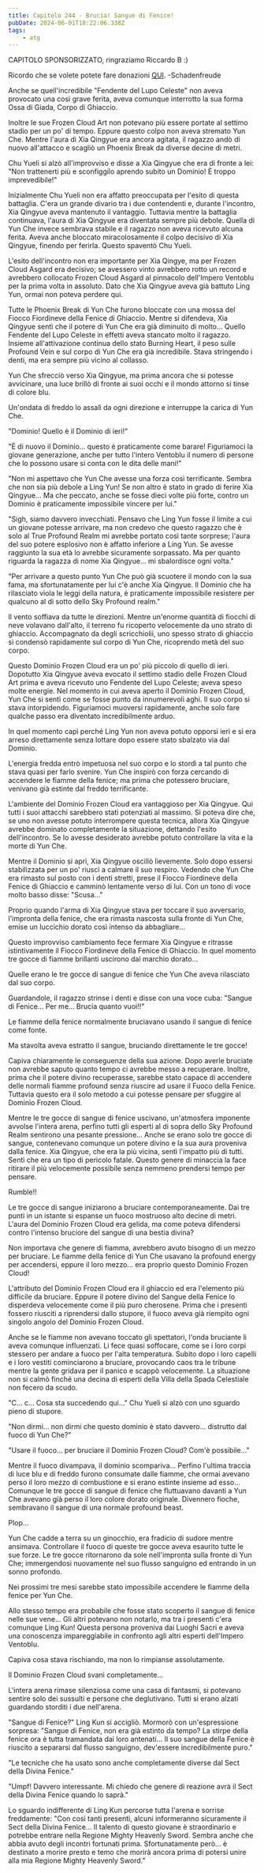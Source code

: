 ```yaml
---
title: Capitolo 244 - Brucia! Sangue di Fenice!
pubDate: 2024-06-01T18:22:06.338Z
tags:
    - atg
---
```





CAPITOLO SPONSORIZZATO, ringraziamo Riccardo B :)


Ricordo che se volete potete fare donazioni <a href="http://novelleleggere.com/programmazione/">QUI</a>.
-Schadenfreude


Anche se quell'incredibile "Fendente del Lupo Celeste" non aveva provocato una così grave ferita, aveva comunque interrotto la sua forma Ossa di Giada, Corpo di Ghiaccio.


Inoltre le sue Frozen Cloud Art non potevano più essere portate al settimo stadio per un po' di tempo. Eppure questo colpo non aveva stremato Yun Che. Mentre l'aura di Xia Qingyue era ancora agitata, il ragazzo andò di nuovo all'attacco e scagliò un Phoenix Break da diverse decine di metri.


Chu Yueli si alzò all'improvviso e disse a Xia Qingyue che era di fronte a lei: "Non trattenerti più e sconfiggilo aprendo subito un Dominio! È troppo imprevedibile!"


Inizialmente Chu Yueli non era affatto preoccupata per l'esito di questa battaglia. C'era un grande divario tra i due contendenti e, durante l'incontro, Xia Qingyue aveva mantenuto il vantaggio. Tuttavia mentre la battaglia continuava, l'aura di Xia Qingyue era diventata sempre più debole.
Quella di Yun Che invece sembrava stabile e il ragazzo non aveva ricevuto alcuna ferita. Aveva anche bloccato miracolosamente il colpo decisivo di Xia Qingyue, finendo per ferirla. Questo spaventò Chu Yueli.


L'esito dell'incontro non era importante per Xia Qingye, ma per Frozen Cloud Asgard era decisivo; se avessero vinto avrebbero rotto un record e avrebbero collocato Frozen Cloud Asgard al pinnacolo dell'Impero Ventoblu per la prima volta in assoluto. Dato che Xia Qingyue aveva già battuto Ling Yun, ormai non poteva perdere qui.


Tutte le Phoenix Break di Yun Che furono bloccate con una mossa del Fiocco Fiordineve della Fenice di Ghiaccio. Mentre si difendeva, Xia Qingyue sentì che il potere di Yun Che era già diminuito di molto... Quello Fendente del Lupo Celeste in effetti aveva stancato molto il ragazzo. Insieme all'attivazione continua dello stato Burning Heart, il peso sulle Profound Vein e sul corpo di Yun Che era già incredibile. Stava stringendo i denti, ma era sempre più vicino al collasso.


Yun Che sfrecciò verso Xia Qingyue, ma prima ancora che si potesse avvicinare, una luce brillò di fronte ai suoi occhi e il mondo attorno si tinse di colore blu.


Un'ondata di freddo lo assalì da ogni direzione e interruppe la carica di Yun Che.


"Dominio! Quello è il Dominio di ieri!"


"È di nuovo il Dominio... questo è praticamente come barare! Figuriamoci la giovane generazione, anche per tutto l'intero Ventoblu il numero di persone che lo possono usare si conta con le dita delle mani!"


"Non mi aspettavo che Yun Che avesse una forza così terrificante. Sembra che non sia più debole a Ling Yun! Se non altro è stato in grado di ferire Xia Qingyue... Ma che peccato, anche se fosse dieci volte più forte, contro un Dominio è praticamente impossibile vincere per lui."


"Sigh, siamo davvero invecchiati. Pensavo che Ling Yun fosse il limite a cui un giovane potesse arrivare, ma non credevo che questo ragazzo che è solo al True Profound Realm mi avrebbe portato così tante sorprese; l'aura del suo potere esplosivo non è affatto inferiore a Ling Yun. Se avesse raggiunto la sua età lo avrebbe sicuramente sorpassato. Ma per quanto riguarda la ragazza di nome Xia Qingyue... mi sbalordisce ogni volta."


"Per arrivare a questo punto Yun Che può già scuotere il mondo con la sua fama, ma sfortunatamente per lui c'è anche Xia Qingyue. Il Dominio che ha rilasciato viola le leggi della natura, è praticamente impossibile resistere per qualcuno al di sotto dello Sky Profound realm."


Il vento soffiava da tutte le direzioni. Mentre un'enorme quantità di fiocchi di neve volavano dall'alto, il terreno fu ricoperto velocemente da uno strato di ghiaccio. Accompagnato da degli scricchiolii, uno spesso strato di ghiaccio si condensò rapidamente sul corpo di Yun Che, ricoprendo metà del suo corpo.


Questo Dominio Frozen Cloud era un po' più piccolo di quello di ieri. Dopotutto Xia Qingyue aveva evocato il settimo stadio delle Frozen Cloud Art prima e aveva ricevuto uno Fendente del Lupo Celeste; aveva speso molte energie. Nel momento in cui aveva aperto il Dominio Frozen Cloud, Yun Che si sentì come se fosse punto da innumerevoli aghi. Il suo corpo si stava intorpidendo. Figuriamoci muoversi rapidamente, anche solo fare qualche passo era diventato incredibilmente arduo.


In quel momento capì perché Ling Yun non aveva potuto opporsi ieri e si era arreso direttamente senza lottare dopo essere stato sbalzato via dal Dominio.


L'energia fredda entrò impetuosa nel suo corpo e lo stordì a tal punto che stava quasi per farlo svenire. Yun Che inspirò con forza cercando di accendere le fiamme della fenice; ma prima che potessero bruciare, venivano già estinte dal freddo terrificante.


L'ambiente del Dominio Frozen Cloud era vantaggioso per Xia Qingyue. Qui tutti i suoi attacchi sarebbero stati potenziati al massimo. Si poteva dire che, se uno non avesse potuto interrompere questa tecnica, allora Xia Qingyue avrebbe dominato completamente la situazione, dettando l'esito dell'incontro. Se lo avesse desiderato avrebbe potuto controllare la vita e la morte di Yun Che.


Mentre il Dominio si aprì, Xia Qingyue oscillò lievemente. Solo dopo essersi stabilizzata per un po' riuscì a calmare il suo respiro. Vedendo che Yun Che era rimasto sul posto con i denti stretti, prese il Fiocco Fiordineve della Fenice di Ghiaccio e camminò lentamente verso di lui. Con un tono di voce molto basso disse: "Scusa..."


Proprio quando l'arma di Xia Qingyue stava per toccare il suo avversario, l'impronta della fenice, che era rimasta nascosta sulla fronte di Yun Che, emise un luccichio dorato così intenso da abbagliare...


Questo improvviso cambiamento fece fermare Xia Qingyue e ritrasse istintivamente il Fiocco Fiordineve della Fenice di Ghiaccio. In quel momento tre gocce di fiamme brillanti uscirono dal marchio dorato...


Quelle erano le tre gocce di sangue di fenice che Yun Che aveva rilasciato dal suo corpo.


Guardandole, il ragazzo strinse i denti e disse con una voce cuba: "Sangue di Fenice... Per me... Brucia quanto vuoi!!"


Le fiamme della fenice normalmente bruciavano usando il sangue di fenice come fonte.


Ma stavolta aveva estratto il sangue, bruciando direttamente le tre gocce!


Capiva chiaramente le conseguenze della sua azione. Dopo averle bruciate non avrebbe saputo quanto tempo ci avrebbe messo a recuperare. Inoltre, prima che il potere divino recuperasse, sarebbe stato capace di accendere delle normali fiamme profound senza riuscire ad usare il Fuoco della Fenice.
Tuttavia questo era il solo metodo a cui potesse pensare per sfuggire al Dominio Frozen Cloud.


Mentre le tre gocce di sangue di fenice uscivano, un'atmosfera imponente avvolse l'intera arena, perfino tutti gli esperti al di sopra dello Sky Profound Realm sentirono una pesante pressione... Anche se erano solo tre gocce di sangue, contenevano comunque un potere divino e la sua aura proveniva dalla fenice. Xia Qingyue, che era la più vicina, sentì l'impatto più di tutti. Sentì che era un tipo di pericolo fatale. Questo genere di minaccia la face ritirare il più velocemente possibile senza nemmeno prendersi tempo per pensare.


Rumble!!


Le tre gocce di sangue iniziarono a bruciare contemporaneamente.
Dai tre punti in un istante si espanse un fuoco mostruoso alto decine di metri. L'aura del Dominio Frozen Cloud era gelida, ma come poteva difendersi contro l'intenso bruciore del sangue di una bestia divina?


Non importava che genere di fiamma, avrebbero avuto bisogno di un mezzo per bruciare. Le fiamme della fenice di Yun Che usavano la profound energy per accendersi, eppure il loro mezzo... era proprio questo Dominio Frozen Cloud!


L'attributo del Dominio Frozen Cloud era il ghiaccio ed era l'elemento più difficile da bruciare. Eppure il potere divino del Sangue della Fenice lo disperdeva velocemente come il più puro cherosene. Prima che i presenti fossero riusciti a riprendersi dallo stupore, il fuoco aveva già riempito ogni singolo angolo del Dominio Frozen Cloud.


Anche se le fiamme non avevano toccato gli spettatori, l'onda bruciante li aveva comunque influenzati. Li fece quasi soffocare, come se i loro corpi stessero per andare a fuoco per l'alta temperatura. Subito dopo i loro capelli e i loro vestiti cominciarono a bruciare, provocando caos tra le tribune mentre la gente gridava per il panico e scappò velocemente.
La situazione non si calmò finché una decina di esperti della Villa della Spada Celestiale non fecero da scudo.


"C... c... Cosa sta succedendo qui..." Chu Yueli si alzò con uno sguardo pieno di stupore.


"Non dirmi... non dirmi che questo dominio è stato davvero... distrutto dal fuoco di Yun Che?"


"Usare il fuoco... per bruciare il Dominio Frozen Cloud? Com'è possibile..."


Mentre il fuoco divampava, il dominio scompariva... Perfino l'ultima traccia di luce blu e di freddo furono consumate dalle fiamme, che ormai avevano perso il loro mezzo di combustione e si erano estinte insieme ad esso...
Comunque le tre gocce di sangue di fenice che fluttuavano davanti a Yun Che avevano già perso il loro colore dorato originale. Divennero fioche, sembravano il sangue di una normale profound beast.


Plop...


Yun Che cadde a terra su un ginocchio, era fradicio di sudore mentre ansimava. Controllare il fuoco di queste tre gocce aveva esaurito tutte le sue forze. Le tre gocce ritornarono da sole nell'impronta sulla fronte di Yun Che; immergendosi nuovamente nel suo flusso sanguigno ed entrando in un sonno profondo.


Nei prossimi tre mesi sarebbe stato impossibile accendere le fiamme della fenice per Yun Che.


Allo stesso tempo era probabile che fosse stato scoperto il sangue di fenice nelle sue vene... Gli altri potevano non notarlo, ma tra i presenti c'era comunque Ling Kun! Questa persona proveniva dai Luoghi Sacri e aveva una conoscenza impareggiabile in confronto agli altri esperti dell'Impero Ventoblu.


Capiva cosa stava rischiando, ma non lo rimpianse assolutamente.


Il Dominio Frozen Cloud svanì completamente...


L'intera arena rimase silenziosa come una casa di fantasmi, si potevano sentire solo dei sussulti e persone che deglutivano. Tutti si erano alzati guardando storditi i due nell'arena.


"Sangue di Fenice?" Ling Kun si accigliò. Mormorò con un'espressione sorpresa: "Sangue di Fenice, non era già estinto da tempo?
La stirpe della fenice ora è tutta tramandata dai loro antenati... Il suo sangue della Fenice è riuscito a separarsi dal flusso sanguigno, dev'essere incredibilmente puro."


"Le tecniche che ha usato sono anche completamente diverse dal Sect della Divina Fenice."


"Umpf! Davvero interessante. Mi chiedo che genere di reazione avrà il Sect della Divina Fenice quando lo saprà."


Lo sguardo indifferente di Ling Kun percorse tutta l'arena e sorrise freddamente: "Con così tanti presenti, alcuni informeranno sicuramente il Sect della Divina Fenice...
Il talento di questo giovane è straordinario e potrebbe entrare nella Regione Mighty Heavenly Sword. Sembra anche che abbia avuto degli incontri fortunati prima. Sfortunatamente però... è destinato a morire presto e temo che morirà ancora prima di potersi unire alla mia Regione Mighty Heavenly Sword."





